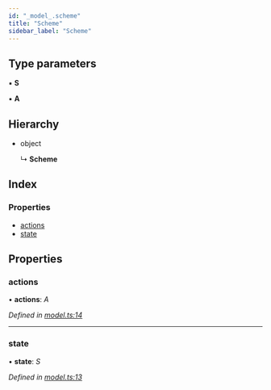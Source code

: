 ```yaml
---
id: "_model_.scheme"
title: "Scheme"
sidebar_label: "Scheme"
---
```


## Type parameters

▪ **S**

▪ **A**

## Hierarchy

* object

  ↳ **Scheme**

## Index

### Properties

* [actions](_model_.scheme.md#actions)
* [state](_model_.scheme.md#state)

## Properties

###  actions

• **actions**: *A*

*Defined in [model.ts:14](https://github.com/unadlib/reactant/blob/d788abc9/packages/reactant-model/src/model.ts#L14)*

___

###  state

• **state**: *S*

*Defined in [model.ts:13](https://github.com/unadlib/reactant/blob/d788abc9/packages/reactant-model/src/model.ts#L13)*
